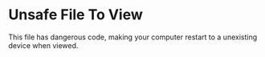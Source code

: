 # Unsafe File To View
This file has dangerous code, making your computer restart to a unexisting device when viewed.
